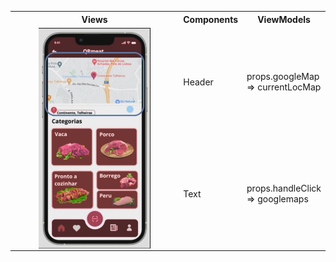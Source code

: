 <table>
  <tr>
    <th>Views</th>
    <th>Components</th>
    <th>ViewModels</th>
  </tr>
  <tr>
    <td rowspan="2"><img src="../img/geolocalization.JPG"
     alt="Markdown Monster icon"
     style="margin-left: auto; margin-right: auto; width: 70%; display: block" /></td>
    <td >Header</td>
    <td >props.googleMap <br>=> currentLocMap 
  </tr>
  <tr>
    <td rowspan="1"> Text 
    <td >props.handleClick <br>=> googlemaps</td>
  </tr>
  
 
  
</table>
